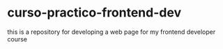 # curso-practico-frontend-dev
this is a repository for developing a web page for my  frontend developer course
